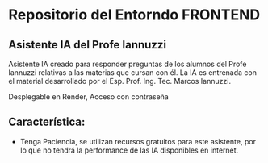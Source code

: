 # Repositorio del Entorndo FRONTEND

## Asistente IA del Profe Iannuzzi

Asistente IA creado para responder preguntas de los alumnos del Profe Iannuzzi relativas a las materias que cursan con él.
La IA es entrenada con el material desarrollado por el Esp. Prof. Ing. Tec. Marcos Iannuzzi.

Desplegable en Render, Acceso con contraseña

## Característica:
- Tenga Paciencia, se utilizan recursos gratuitos para este asistente, por lo que no tendrá la performance de las IA disponibles en internet.




